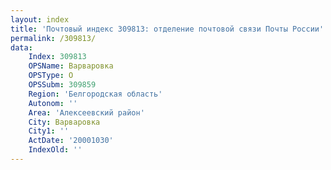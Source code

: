 ```yaml
---
layout: index
title: 'Почтовый индекс 309813: отделение почтовой связи Почты России'
permalink: /309813/
data:
    Index: 309813
    OPSName: Варваровка
    OPSType: О
    OPSSubm: 309859
    Region: 'Белгородская область'
    Autonom: ''
    Area: 'Алексеевский район'
    City: Варваровка
    City1: ''
    ActDate: '20001030'
    IndexOld: ''
---
```

